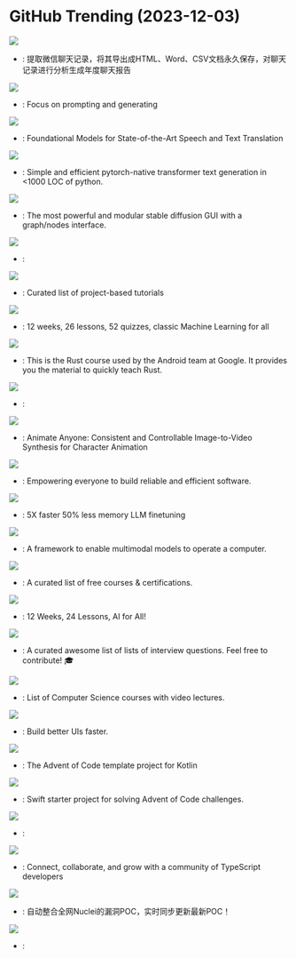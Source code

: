 # GitHub Trending (2023-12-03)

![](https://img.shields.io/badge/Python-New%201-green?style=flat-square&logo=appveyor)
- [](https://github.comundefined): 提取微信聊天记录，将其导出成HTML、Word、CSV文档永久保存，对聊天记录进行分析生成年度聊天报告

![](https://img.shields.io/badge/Python-New%20476-green?style=flat-square&logo=appveyor)
- [](https://github.comundefined): Focus on prompting and generating

![](https://img.shields.io/badge/C-New%20344-green?style=flat-square&logo=appveyor)
- [](https://github.comundefined): Foundational Models for State-of-the-Art Speech and Text Translation

![](https://img.shields.io/badge/Python-New%201-green?style=flat-square&logo=appveyor)
- [](https://github.comundefined): Simple and efficient pytorch-native transformer text generation in <1000 LOC of python.

![](https://img.shields.io/badge/Python-New%20222-green?style=flat-square&logo=appveyor)
- [](https://github.comundefined): The most powerful and modular stable diffusion GUI with a graph/nodes interface.

![](https://img.shields.io/badge/Python-New%2020-green?style=flat-square&logo=appveyor)
- [](https://github.comundefined): 

![](https://img.shields.io/badge/none-New%20417-green?style=flat-square&logo=appveyor)
- [](https://github.comundefined): Curated list of project-based tutorials

![](https://img.shields.io/badge/HTML-New%20159-green?style=flat-square&logo=appveyor)
- [](https://github.comundefined): 12 weeks, 26 lessons, 52 quizzes, classic Machine Learning for all

![](https://img.shields.io/badge/Rust-New%20201-green?style=flat-square&logo=appveyor)
- [](https://github.comundefined): This is the Rust course used by the Android team at Google. It provides you the material to quickly teach Rust.

![](https://img.shields.io/badge/PHP-New%2092-green?style=flat-square&logo=appveyor)
- [](https://github.comundefined): 

![](https://img.shields.io/badge/none-New%20594-green?style=flat-square&logo=appveyor)
- [](https://github.comundefined): Animate Anyone: Consistent and Controllable Image-to-Video Synthesis for Character Animation

![](https://img.shields.io/badge/Rust-New%2048-green?style=flat-square&logo=appveyor)
- [](https://github.comundefined): Empowering everyone to build reliable and efficient software.

![](https://img.shields.io/badge/Python-New%20291-green?style=flat-square&logo=appveyor)
- [](https://github.comundefined): 5X faster 50% less memory LLM finetuning

![](https://img.shields.io/badge/Python-New%20355-green?style=flat-square&logo=appveyor)
- [](https://github.comundefined): A framework to enable multimodal models to operate a computer.

![](https://img.shields.io/badge/none-New%20472-green?style=flat-square&logo=appveyor)
- [](https://github.comundefined): A curated list of free courses & certifications.

![](https://img.shields.io/badge/Jupyter%20Notebook-New%20316-green?style=flat-square&logo=appveyor)
- [](https://github.comundefined): 12 Weeks, 24 Lessons, AI for All!

![](https://img.shields.io/badge/none-New%20245-green?style=flat-square&logo=appveyor)
- [](https://github.comundefined): A curated awesome list of lists of interview questions. Feel free to contribute! 🎓

![](https://img.shields.io/badge/none-New%2041-green?style=flat-square&logo=appveyor)
- [](https://github.comundefined): List of Computer Science courses with video lectures.

![](https://img.shields.io/badge/TypeScript-New%20300-green?style=flat-square&logo=appveyor)
- [](https://github.comundefined): Build better UIs faster.

![](https://img.shields.io/badge/Kotlin-New%2094-green?style=flat-square&logo=appveyor)
- [](https://github.comundefined): The Advent of Code template project for Kotlin

![](https://img.shields.io/badge/Swift-New%2017-green?style=flat-square&logo=appveyor)
- [](https://github.comundefined): Swift starter project for solving Advent of Code challenges.

![](https://img.shields.io/badge/Lua-New%2027-green?style=flat-square&logo=appveyor)
- [](https://github.comundefined): 

![](https://img.shields.io/badge/TypeScript-New%20294-green?style=flat-square&logo=appveyor)
- [](https://github.comundefined): Connect, collaborate, and grow with a community of TypeScript developers

![](https://img.shields.io/badge/none-New%2044-green?style=flat-square&logo=appveyor)
- [](https://github.comundefined): 自动整合全网Nuclei的漏洞POC，实时同步更新最新POC！

![](https://img.shields.io/badge/Rust-New%208-green?style=flat-square&logo=appveyor)
- [](https://github.comundefined): 

